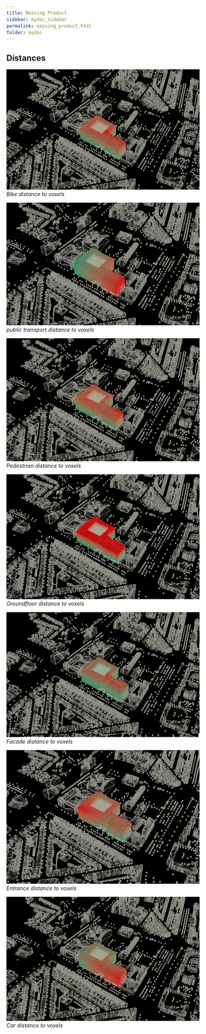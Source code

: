 ```yaml
---
title: Massing Product
sidebar: mydoc_sidebar
permalink: massing_product.html
folder: mydoc
---
```


## Distances
![bike distance](../images/bikedistance.jpg) 
*Bike distance to voxels*

![ov](../images/publictransportdistance.jpg) 
*public transport distance to voxels*

![pedestrian](../images/pedestriandistance.jpg) 
*Pedestrian distance to voxels*

![groundfloor](../images/groundfloordistance.jpg) 
*Groundfloor distance to voxels*

![facade](../images/facade.jpg) 
*Facade distance to voxels*

![entrance](../images/entrancedistances.jpg) 
*Entrance distance to voxels*

![car](../images/cardistance.jpg) 
*Car distance to voxels*
